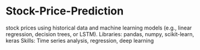 # Stock-Price-Prediction
stock prices using historical data and machine learning models (e.g., linear regression, decision trees, or LSTM). Libraries: pandas, numpy, scikit-learn, keras Skills: Time series analysis, regression, deep learning
